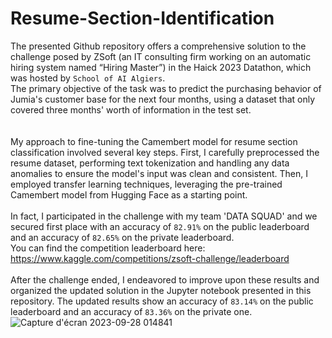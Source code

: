# Resume-Section-Identification
The presented Github repository offers a comprehensive solution to the challenge posed by ZSoft (an IT consulting firm working on an automatic hiring system named “Hiring Master”) in the Haick 2023 Datathon, which was hosted by `School of AI Algiers`.<br>
The primary objective of the task was to predict the purchasing behavior of Jumia's customer base for the next four months, using a dataset that only covered three months' worth of information in the test set.<br><br><br>
My approach to fine-tuning the Camembert model for resume section classification involved several key steps. First, I carefully preprocessed the resume dataset, performing text tokenization and handling any data anomalies to ensure the model's input was clean and consistent. Then, I employed transfer learning techniques, leveraging the pre-trained Camembert model from Hugging Face as a starting point. <br><br>
In fact, I participated in the challenge with my team 'DATA SQUAD' and we secured first place with an accuracy of `82.91%` on the public leaderboard and an accuracy of `82.65%` on the private leaderboard.<br>
You can find the competition leaderboard here: https://www.kaggle.com/competitions/zsoft-challenge/leaderboard <br><br>
After the challenge ended, I endeavored to improve upon these results and organized the updated solution in the Jupyter notebook presented in this repository. The updated results show an accuracy of `83.14%` on the public leaderboard and an accuracy of `83.36%` on the private one.<br>
![Capture d'écran 2023-09-28 014841](https://github.com/mehdi0807/Resume-Section-Identification/assets/92737907/d8619ad8-18cc-4191-87d6-6418fbd55e3d)

